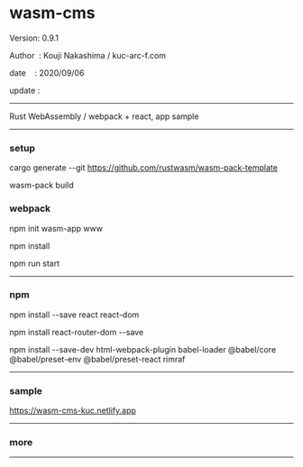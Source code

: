 ﻿# wasm-cms

 Version: 0.9.1

 Author  : Kouji Nakashima / kuc-arc-f.com

 date    : 2020/09/06

 update :

***

Rust WebAssembly / webpack + react, app sample

***
### setup

cargo generate --git https://github.com/rustwasm/wasm-pack-template

wasm-pack build

### webpack
npm init wasm-app www

npm install 

npm run start

***
### npm

npm install --save react react-dom

npm install react-router-dom --save

npm install --save-dev html-webpack-plugin babel-loader @babel/core @babel/preset-env @babel/preset-react rimraf

***
### sample

https://wasm-cms-kuc.netlify.app

***
### more

***

